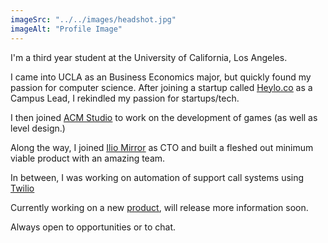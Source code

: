 ```yaml
---
imageSrc: "../../images/headshot.jpg"
imageAlt: "Profile Image"
---
```


I'm a third year student at the University of California, Los Angeles.

I came into UCLA as an Business Economics major, but quickly found my passion for computer science. After joining a startup called <a href="https://Heylo.co" target="_blank" aria-label="External Link"><u>Heylo.co</u></a> as a Campus Lead, I rekindled my passion for startups/tech.

I then joined <a href="https://uclaacmstudio.itch.io/" target="_blank" aria-label="External Link"><u>ACM Studio</u></a> to work on the development of games (as well as level design.)  

Along the way, I joined <a href="http://iliomirror.com/" target="_blank" aria-label="External Link"><u>Ilio Mirror</u></a> as CTO and built a fleshed out minimum viable product with an amazing team.

In between, I was working on automation of support call systems using <a href="https://www.twilio.com/" target="_blank" aria-label="External Link"><u>Twilio</u></a>

Currently working on a new <a href="https://www.validiti.net/" target="_blank" aria-label="External Link"><u>product</u></a>, will release more information soon.

Always open to opportunities or to chat.
